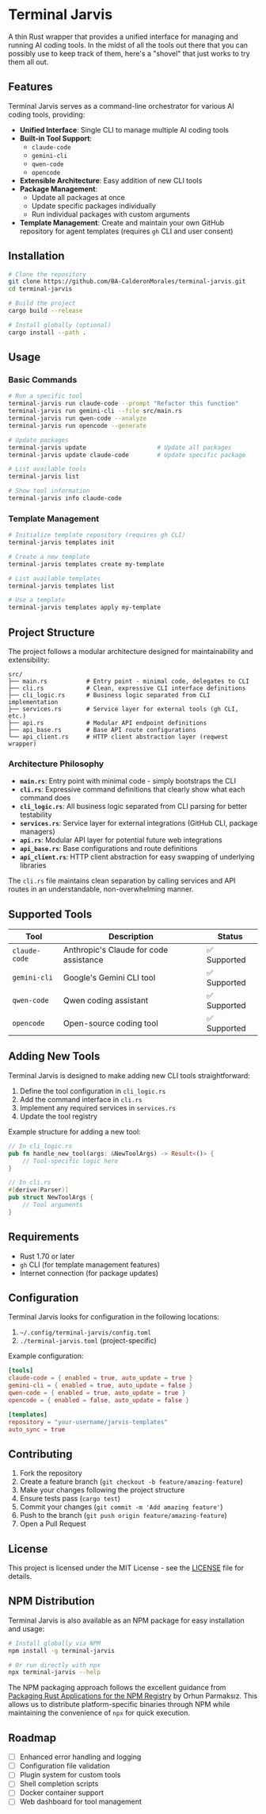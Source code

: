 # Terminal Jarvis

A thin Rust wrapper that provides a unified interface for managing and running AI coding tools. In the midst of all the tools out there that you can possibly use to keep track of them, here's a "shovel" that just works to try them all out.

## Features

Terminal Jarvis serves as a command-line orchestrator for various AI coding tools, providing:

- **Unified Interface**: Single CLI to manage multiple AI coding tools
- **Built-in Tool Support**: 
  - `claude-code`
  - `gemini-cli`
  - `qwen-code`
  - `opencode`
- **Extensible Architecture**: Easy addition of new CLI tools
- **Package Management**: 
  - Update all packages at once
  - Update specific packages individually
  - Run individual packages with custom arguments
- **Template Management**: Create and maintain your own GitHub repository for agent templates (requires `gh` CLI and user consent)

## Installation

```bash
# Clone the repository
git clone https://github.com/BA-CalderonMorales/terminal-jarvis.git
cd terminal-jarvis

# Build the project
cargo build --release

# Install globally (optional)
cargo install --path .
```

## Usage

### Basic Commands

```bash
# Run a specific tool
terminal-jarvis run claude-code --prompt "Refactor this function"
terminal-jarvis run gemini-cli --file src/main.rs
terminal-jarvis run qwen-code --analyze
terminal-jarvis run opencode --generate

# Update packages
terminal-jarvis update                    # Update all packages
terminal-jarvis update claude-code        # Update specific package

# List available tools
terminal-jarvis list

# Show tool information
terminal-jarvis info claude-code
```

### Template Management

```bash
# Initialize template repository (requires gh CLI)
terminal-jarvis templates init

# Create a new template
terminal-jarvis templates create my-template

# List available templates
terminal-jarvis templates list

# Use a template
terminal-jarvis templates apply my-template
```

## Project Structure

The project follows a modular architecture designed for maintainability and extensibility:

```
src/
├── main.rs           # Entry point - minimal code, delegates to CLI
├── cli.rs            # Clean, expressive CLI interface definitions
├── cli_logic.rs      # Business logic separated from CLI implementation
├── services.rs       # Service layer for external tools (gh CLI, etc.)
├── api.rs            # Modular API endpoint definitions
├── api_base.rs       # Base API route configurations
└── api_client.rs     # HTTP client abstraction layer (reqwest wrapper)
```

### Architecture Philosophy

- **`main.rs`**: Entry point with minimal code - simply bootstraps the CLI
- **`cli.rs`**: Expressive command definitions that clearly show what each command does
- **`cli_logic.rs`**: All business logic separated from CLI parsing for better testability
- **`services.rs`**: Service layer for external integrations (GitHub CLI, package managers)
- **`api.rs`**: Modular API layer for potential future web integrations
- **`api_base.rs`**: Base configurations and route definitions
- **`api_client.rs`**: HTTP client abstraction for easy swapping of underlying libraries

The `cli.rs` file maintains clean separation by calling services and API routes in an understandable, non-overwhelming manner.

## Supported Tools

| Tool | Description | Status |
|------|-------------|--------|
| `claude-code` | Anthropic's Claude for code assistance | ✅ Supported |
| `gemini-cli` | Google's Gemini CLI tool | ✅ Supported |
| `qwen-code` | Qwen coding assistant | ✅ Supported |
| `opencode` | Open-source coding tool | ✅ Supported |

## Adding New Tools

Terminal Jarvis is designed to make adding new CLI tools straightforward:

1. Define the tool configuration in `cli_logic.rs`
2. Add the command interface in `cli.rs`
3. Implement any required services in `services.rs`
4. Update the tool registry

Example structure for adding a new tool:

```rust
// In cli_logic.rs
pub fn handle_new_tool(args: &NewToolArgs) -> Result<()> {
    // Tool-specific logic here
}

// In cli.rs
#[derive(Parser)]
pub struct NewToolArgs {
    // Tool arguments
}
```

## Requirements

- Rust 1.70 or later
- `gh` CLI (for template management features)
- Internet connection (for package updates)

## Configuration

Terminal Jarvis looks for configuration in the following locations:

1. `~/.config/terminal-jarvis/config.toml`
2. `./terminal-jarvis.toml` (project-specific)

Example configuration:

```toml
[tools]
claude-code = { enabled = true, auto_update = true }
gemini-cli = { enabled = true, auto_update = false }
qwen-code = { enabled = true, auto_update = true }
opencode = { enabled = false, auto_update = false }

[templates]
repository = "your-username/jarvis-templates"
auto_sync = true
```

## Contributing

1. Fork the repository
2. Create a feature branch (`git checkout -b feature/amazing-feature`)
3. Make your changes following the project structure
4. Ensure tests pass (`cargo test`)
5. Commit your changes (`git commit -m 'Add amazing feature'`)
6. Push to the branch (`git push origin feature/amazing-feature`)
7. Open a Pull Request

## License

This project is licensed under the MIT License - see the [LICENSE](LICENSE) file for details.

## NPM Distribution

Terminal Jarvis is also available as an NPM package for easy installation and usage:

```bash
# Install globally via NPM
npm install -g terminal-jarvis

# Or run directly with npx
npx terminal-jarvis --help
```

The NPM packaging approach follows the excellent guidance from [Packaging Rust Applications for the NPM Registry](https://blog.orhun.dev/packaging-rust-for-npm/) by Orhun Parmaksız. This allows us to distribute platform-specific binaries through NPM while maintaining the convenience of `npx` for quick execution.

## Roadmap

- [ ] Enhanced error handling and logging
- [ ] Configuration file validation
- [ ] Plugin system for custom tools
- [ ] Shell completion scripts
- [ ] Docker container support
- [ ] Web dashboard for tool management
